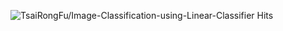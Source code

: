 ![TsaiRongFu/Image-Classification-using-Linear-Classifier Hits](https://hits.seeyoufarm.com/api/count/incr/badge.svg?url=https%3A%2F%2Fgithub.com%2FTsaiRongFu%2FImage-Classification-using-Linear-Classifier&count_bg=%23F919F5&title_bg=%23585757&icon=linux.svg&icon_color=%23E7E7E7&title=hits&edge_flat=false)